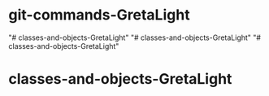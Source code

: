 # git-commands-GretaLight
"# classes-and-objects-GretaLight" 
"# classes-and-objects-GretaLight" 
"# classes-and-objects-GretaLight" 
# classes-and-objects-GretaLight
